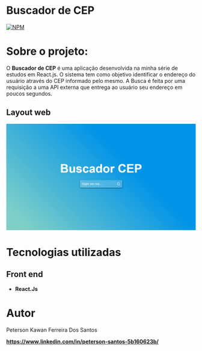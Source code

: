 # Buscador de CEP
[![NPM](https://img.shields.io/npm/l/react)](https://github.com/peterson2003/Buscador-De-CEP/blob/main/LICENSE)

# Sobre o projeto:

O **Buscador de CEP** é uma aplicação desenvolvida na minha série de estudos em React.js. O sistema tem como objetivo identificar o endereço do usuário através do CEP informado pelo mesmo. A Busca é feita por uma requisição a uma API externa que entrega ao usuário seu endereço em poucos segundos. 

## Layout web

![Web 1](https://github.com/peterson2003/Buscador-De-CEP/blob/main/public/Screenshot_1.png)

# Tecnologias utilizadas

## Front end

- **React.Js**

# Autor

Peterson Kawan Ferreira Dos Santos

**https://www.linkedin.com/in/peterson-santos-5b160623b/**
